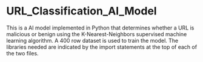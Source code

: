 # URL_Classification_AI_Model
This is a AI model implemented in Python that determines whether a URL is malicious or benign using the K-Nearest-Neighbors supervised machine learning algorithm. A 400 row dataset is used to train the model. The libraries needed are indicated by the import statements at the top of each of the two files.
